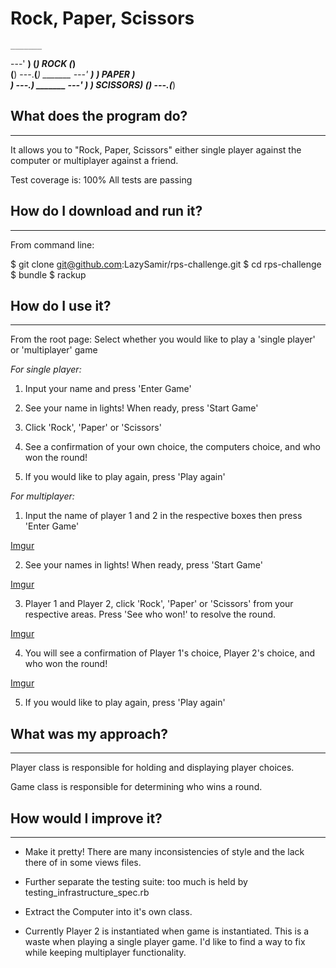# Rock, Paper, Scissors

    _______
---'   ____)
      (_____)
ROCK  (_____)   
      (____)
---.__(___)
     _______
---'    ____)____
           ______)
PAPER     _______)    
         _______)
---.__________)
    _______
---'   ____)____
          ______)
SCISSORS________)
      (____)
---.__(___)


## What does the program do?
---------

It allows you to "Rock, Paper, Scissors" either single player against the computer or multiplayer against a friend.

 Test coverage is: 100%
 All tests are passing

## How do I download and run it?
---------
From command line:

$ git clone git@github.com:LazySamir/rps-challenge.git
$ cd rps-challenge
$ bundle
$ rackup

## How do I use it?
---------
From the root page:
  Select whether you would like to play a 'single player' or 'multiplayer' game

_*For single player:*_

1. Input your name and press 'Enter Game'

2. See your name in lights! When ready, press 'Start Game'

3. Click 'Rock', 'Paper' or 'Scissors'

4. See a confirmation of your own choice, the computers choice, and who won the round!

5. If you would like to play again, press 'Play again'

_*For multiplayer:*_

1. Input the name of player 1 and 2 in the respective boxes then press 'Enter Game'

[Imgur](https://i.imgur.com/KyNSnKP.png)

2. See your names in lights! When ready, press 'Start Game'

[Imgur](https://i.imgur.com/Keauq9V.png)

3. Player 1 and Player 2, click 'Rock', 'Paper' or 'Scissors' from your respective areas. Press 'See who won!' to resolve the round.

[Imgur](https://i.imgur.com/S4KpJo3.png)

4. You will see a confirmation of Player 1's choice, Player 2's choice, and who won the round!

[Imgur](https://i.imgur.com/16HVQ8M.png)

5. If you would like to play again, press 'Play again'


## What was my approach?
---------

Player class is responsible for holding and displaying player choices.

Game class is responsible for determining who wins a round.


## How would I improve it?
---------

- Make it pretty! There are many inconsistencies of style and the lack there of in some views files.

- Further separate the testing suite: too much is held by testing_infrastructure_spec.rb

- Extract the Computer into it's own class.

- Currently Player 2 is instantiated when game is instantiated. This is a waste when playing a single player game. I'd like to find a way to fix while keeping multiplayer functionality.
